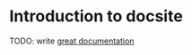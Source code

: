 # Introduction to docsite

TODO: write [great documentation](http://jacobian.org/writing/great-documentation/what-to-write/)

